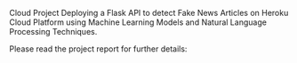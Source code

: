 Cloud Project
Deploying a Flask API to detect Fake News Articles on Heroku Cloud Platform using Machine Learning Models and Natural Language Processing Techniques.

Please read the project report for further details:
